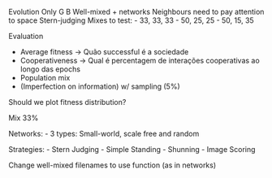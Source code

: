 Evolution
Only G B
Well-mixed + networks
Neighbours need to pay attention to space
Stern-judging
Mixes to test:
    - 33, 33, 33
    - 50, 25, 25
    - 50, 15, 35

Evaluation
- Average fitness -> Quão successful é a sociedade
- Cooperativeness -> Qual é percentagem de interações cooperativas ao longo das epochs
- Population mix
- (Imperfection on information) w/ sampling (5%)

Should we plot fitness distribution?

Mix 33%

Networks:
    - 3 types: Small-world, scale free and random

Strategies:
    - Stern Judging
    - Simple Standing
    - Shunning
    - Image Scoring

Change well-mixed filenames to use function (as in networks)
